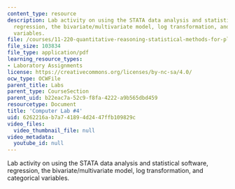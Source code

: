 ```yaml
---
content_type: resource
description: Lab activity on using the STATA data analysis and statistical software,
  regression, the bivariate/multivariate model, log transformation, and categorical
  variables.
file: /courses/11-220-quantitative-reasoning-statistical-methods-for-planners-i-spring-2009/6262216ab7a741894d2447ffb109829c_MIT11_220s09_Lab04_Apr24.pdf
file_size: 103834
file_type: application/pdf
learning_resource_types:
- Laboratory Assignments
license: https://creativecommons.org/licenses/by-nc-sa/4.0/
ocw_type: OCWFile
parent_title: Labs
parent_type: CourseSection
parent_uid: b22eac7a-52c9-f8fa-4222-a9b565dbd459
resourcetype: Document
title: 'Computer Lab #4'
uid: 6262216a-b7a7-4189-4d24-47ffb109829c
video_files:
  video_thumbnail_file: null
video_metadata:
  youtube_id: null
---
```

Lab activity on using the STATA data analysis and statistical software, regression, the bivariate/multivariate model, log transformation, and categorical variables.